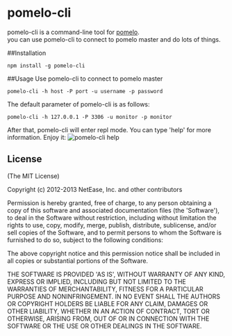 pomelo-cli
========

pomelo-cli is a command-line tool for [pomelo](https://github.com/NetEase/pomelo).  
you can use pomelo-cli to connect to pomelo master and do lots of things.

##Installation
```
npm install -g pomelo-cli
```
##Usage
Use pomelo-cli to connect to pomelo master  

```
pomelo-cli -h host -P port -u username -p password  
```  

The default parameter of pomelo-cli is as follows:

```  
pomelo-cli -h 127.0.0.1 -P 3306 -u monitor -p monitor 
```  

After that, pomelo-cli will enter repl mode. You can type 'help' for more information. 
Enjoy it:
![pomelo-cli help](http://ww2.sinaimg.cn/large/b7bc844fgw1e7l4m1q369j20io0jytcr.jpg)

## License

(The MIT License)

Copyright (c) 2012-2013 NetEase, Inc. and other contributors

Permission is hereby granted, free of charge, to any person obtaining
a copy of this software and associated documentation files (the
'Software'), to deal in the Software without restriction, including
without limitation the rights to use, copy, modify, merge, publish,
distribute, sublicense, and/or sell copies of the Software, and to
permit persons to whom the Software is furnished to do so, subject to
the following conditions:

The above copyright notice and this permission notice shall be
included in all copies or substantial portions of the Software.

THE SOFTWARE IS PROVIDED 'AS IS', WITHOUT WARRANTY OF ANY KIND,
EXPRESS OR IMPLIED, INCLUDING BUT NOT LIMITED TO THE WARRANTIES OF
MERCHANTABILITY, FITNESS FOR A PARTICULAR PURPOSE AND NONINFRINGEMENT.
IN NO EVENT SHALL THE AUTHORS OR COPYRIGHT HOLDERS BE LIABLE FOR ANY
CLAIM, DAMAGES OR OTHER LIABILITY, WHETHER IN AN ACTION OF CONTRACT,
TORT OR OTHERWISE, ARISING FROM, OUT OF OR IN CONNECTION WITH THE
SOFTWARE OR THE USE OR OTHER DEALINGS IN THE SOFTWARE.
